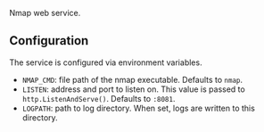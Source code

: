 Nmap web service.

Configuration
---

The service is configured via environment variables.

* `NMAP_CMD`: file path of the nmap executable. Defaults to `nmap`.
* `LISTEN`: address and port to listen on. This value is passed to `http.ListenAndServe()`. Defaults to `:8081`.
* `LOGPATH`: path to log directory. When set, logs are written to this directory.